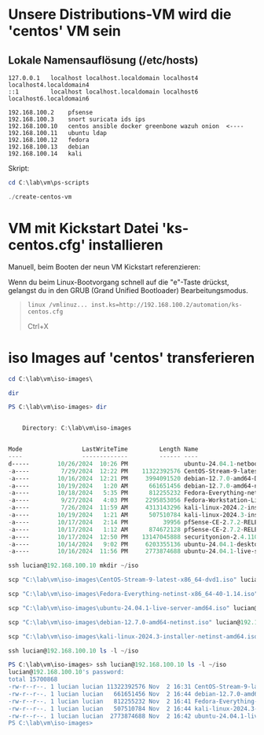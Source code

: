 # Unsere Distributions-VM wird die 'centos' VM sein

## Lokale Namensauflösung (/etc/hosts)

```/etc/hosts
127.0.0.1   localhost localhost.localdomain localhost4 localhost4.localdomain4
::1         localhost localhost.localdomain localhost6 localhost6.localdomain6

192.168.100.2    pfsense
192.168.100.3    snort suricata ids ips
192.168.100.10   centos ansible docker greenbone wazuh onion  <----
192.168.100.11   ubuntu ldap
192.168.100.12   fedora
192.168.100.13   debian
192.168.100.14   kali
```

Skript:
```powershell
cd C:\lab\vm\ps-scripts
```
```powershell
./create-centos-vm
```

# VM mit Kickstart Datei 'ks-centos.cfg' installieren

Manuell, beim Booten der neun VM Kickstart referenzieren:

Wenn du beim Linux-Bootvorgang schnell auf die "e"-Taste drückst, gelangst du in den GRUB (Grand Unified Bootloader) Bearbeitungsmodus.

> `linux /vmlinuz... inst.ks=http://192.168.100.2/automation/ks-centos.cfg`
>
> Ctrl+X

# iso Images auf 'centos' transferieren

```powershell
cd C:\lab\vm\iso-images\
```
```powershell
dir
```
```powershell
PS C:\lab\vm\iso-images> dir


    Directory: C:\lab\vm\iso-images


Mode                 LastWriteTime         Length Name
----                 -------------         ------ ----
d-----        10/26/2024  10:26 PM                ubuntu-24.04.1-netboot-amd64
-a----         7/29/2024  12:22 PM    11322392576 CentOS-Stream-9-latest-x86_64-dvd1.iso
-a----        10/16/2024  12:21 PM     3994091520 debian-12.7.0-amd64-DVD-1.iso
-a----        10/19/2024   1:20 AM      661651456 debian-12.7.0-amd64-netinst.iso
-a----        10/18/2024   5:35 PM      812255232 Fedora-Everything-netinst-x86_64-40-1.14.iso
-a----         9/27/2024   4:03 PM     2295853056 Fedora-Workstation-Live-x86_64-40-1.14.iso
-a----         7/26/2024  11:59 AM     4313143296 kali-linux-2024.2-installer-amd64.iso
-a----        10/19/2024   1:21 AM      507510784 kali-linux-2024.3-installer-netinst-amd64.iso
-a----        10/17/2024   2:14 PM          39956 pfSense-CE-2.7.2-RELEASE-amd64
-a----        10/17/2024   1:12 AM      874672128 pfSense-CE-2.7.2-RELEASE-amd64.iso
-a----        10/17/2024  12:50 PM    13147045888 securityonion-2.4.110-20241010.iso
-a----        10/14/2024   9:02 PM     6203355136 ubuntu-24.04.1-desktop-amd64.iso
-a----        10/16/2024  11:56 PM     2773874688 ubuntu-24.04.1-live-server-amd64.iso
```
```powershell
ssh lucian@192.168.100.10 mkdir ~/iso
```
```powershell
scp "C:\lab\vm\iso-images\CentOS-Stream-9-latest-x86_64-dvd1.iso" lucian@192.168.100.10:~/iso
```
```powershell
scp "C:\lab\vm\iso-images\Fedora-Everything-netinst-x86_64-40-1.14.iso" lucian@192.168.100.10:~/iso
```
```powershell
scp "C:\lab\vm\iso-images\ubuntu-24.04.1-live-server-amd64.iso" lucian@192.168.100.10:~/iso
```
```powershell
scp "C:\lab\vm\iso-images\debian-12.7.0-amd64-netinst.iso" lucian@192.168.100.10:~/iso
```
```powershell
scp "C:\lab\vm\iso-images\kali-linux-2024.3-installer-netinst-amd64.iso" lucian@192.168.100.10:~/iso
```
```powershell
ssh lucian@192.168.100.10 ls -l ~/iso
```
```powershell
PS C:\lab\vm\iso-images> ssh lucian@192.168.100.10 ls -l ~/iso
lucian@192.168.100.10's password:
total 15700868
-rw-r--r--. 1 lucian lucian 11322392576 Nov  2 16:31 CentOS-Stream-9-latest-x86_64-dvd1.iso
-rw-r--r--. 1 lucian lucian   661651456 Nov  2 16:44 debian-12.7.0-amd64-netinst.iso
-rw-r--r--. 1 lucian lucian   812255232 Nov  2 16:41 Fedora-Everything-netinst-x86_64-40-1.14.iso
-rw-r--r--. 1 lucian lucian   507510784 Nov  2 16:44 kali-linux-2024.3-installer-netinst-amd64.iso
-rw-r--r--. 1 lucian lucian  2773874688 Nov  2 16:42 ubuntu-24.04.1-live-server-amd64.iso
PS C:\lab\vm\iso-images>
```
